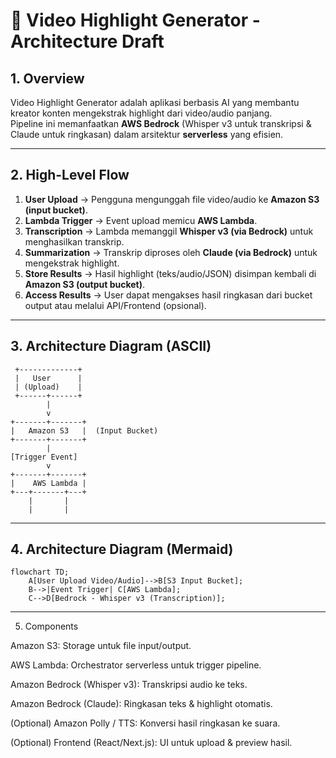 # 🎥 Video Highlight Generator - Architecture Draft

## 1. Overview

Video Highlight Generator adalah aplikasi berbasis AI yang membantu kreator konten mengekstrak highlight dari video/audio panjang.  
Pipeline ini memanfaatkan **AWS Bedrock** (Whisper v3 untuk transkripsi & Claude untuk ringkasan) dalam arsitektur **serverless** yang efisien.

---

## 2. High-Level Flow

1. **User Upload** → Pengguna mengunggah file video/audio ke **Amazon S3 (input bucket)**.
2. **Lambda Trigger** → Event upload memicu **AWS Lambda**.
3. **Transcription** → Lambda memanggil **Whisper v3 (via Bedrock)** untuk menghasilkan transkrip.
4. **Summarization** → Transkrip diproses oleh **Claude (via Bedrock)** untuk mengekstrak highlight.
5. **Store Results** → Hasil highlight (teks/audio/JSON) disimpan kembali di **Amazon S3 (output bucket)**.
6. **Access Results** → User dapat mengakses hasil ringkasan dari bucket output atau melalui API/Frontend (opsional).

---

## 3. Architecture Diagram (ASCII)

     +-------------+
     |   User      |
     | (Upload)    |
     +------+------+
            |
            v
    +-------+-------+
    |   Amazon S3   |  (Input Bucket)
    +-------+-------+
            |
    [Trigger Event]
            v
    +-------+-------+
    |    AWS Lambda |
    +---+-------+---+
        |       |
        |       |

---

## 4. Architecture Diagram (Mermaid)

```mermaid
flowchart TD;
    A[User Upload Video/Audio]-->B[S3 Input Bucket];
    B-->|Event Trigger| C[AWS Lambda];
    C-->D[Bedrock - Whisper v3 (Transcription)];
```

---

5. Components

Amazon S3: Storage untuk file input/output.

AWS Lambda: Orchestrator serverless untuk trigger pipeline.

Amazon Bedrock (Whisper v3): Transkripsi audio ke teks.

Amazon Bedrock (Claude): Ringkasan teks & highlight otomatis.

(Optional) Amazon Polly / TTS: Konversi hasil ringkasan ke suara.

(Optional) Frontend (React/Next.js): UI untuk upload & preview hasil.

```

```

```

```
